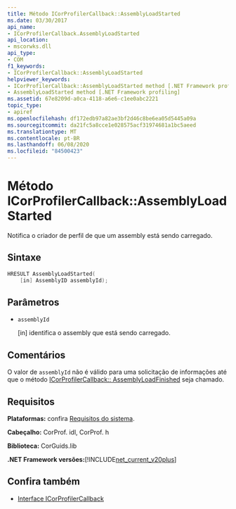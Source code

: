 ```yaml
---
title: Método ICorProfilerCallback::AssemblyLoadStarted
ms.date: 03/30/2017
api_name:
- ICorProfilerCallback.AssemblyLoadStarted
api_location:
- mscorwks.dll
api_type:
- COM
f1_keywords:
- ICorProfilerCallback::AssemblyLoadStarted
helpviewer_keywords:
- ICorProfilerCallback::AssemblyLoadStarted method [.NET Framework profiling]
- AssemblyLoadStarted method [.NET Framework profiling]
ms.assetid: 67e8209d-a0ca-4118-a6e6-c1ee0abc2221
topic_type:
- apiref
ms.openlocfilehash: df172edb97a82ae3bf2d46c8be6ea05d5445a09a
ms.sourcegitcommit: da21fc5a8cce1e028575acf31974681a1bc5aeed
ms.translationtype: MT
ms.contentlocale: pt-BR
ms.lasthandoff: 06/08/2020
ms.locfileid: "84500423"
---
```

# <a name="icorprofilercallbackassemblyloadstarted-method"></a>Método ICorProfilerCallback::AssemblyLoadStarted
Notifica o criador de perfil de que um assembly está sendo carregado.  
  
## <a name="syntax"></a>Sintaxe  
  
```cpp  
HRESULT AssemblyLoadStarted(  
    [in] AssemblyID assemblyId);  
```  
  
## <a name="parameters"></a>Parâmetros

- `assemblyId`

  \[in] identifica o assembly que está sendo carregado.

## <a name="remarks"></a>Comentários  
 O valor de `assemblyId` não é válido para uma solicitação de informações até que o método [ICorProfilerCallback:: AssemblyLoadFinished](icorprofilercallback-assemblyloadfinished-method.md) seja chamado.  
  
## <a name="requirements"></a>Requisitos  
 **Plataformas:** confira [Requisitos do sistema](../../get-started/system-requirements.md).  
  
 **Cabeçalho:** CorProf. idl, CorProf. h  
  
 **Biblioteca:** CorGuids.lib  
  
 **.NET Framework versões:**[!INCLUDE[net_current_v20plus](../../../../includes/net-current-v20plus-md.md)]  
  
## <a name="see-also"></a>Confira também

- [Interface ICorProfilerCallback](icorprofilercallback-interface.md)
